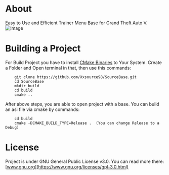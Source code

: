 # About
Easy to Use and Efficient Trainer Menu Base for Grand Theft Auto V. 
![image](https://user-images.githubusercontent.com/36642285/103153771-316e2a00-4793-11eb-8450-5c98af361ad6.png)

# Building a Project
For Build Project you have to install [CMake Binaries](https://cmake.org/download/) to Your System. 
Create a Folder and Open terminal in that, then use this commands: 
```
    git clone https://github.com/Xxsource98/SourceBase.git
    cd SourceBase
    mkdir build
    cd build
    cmake ..
```
After above steps, you are able to open project with a base. You can build an asi file via cmake by commands:
```
    cd build
    cmake -DCMAKE_BUILD_TYPE=Release .  (You can change Release to a Debug)
```

# License
Project is under GNU General Public License v3.0. You can read more there: [www.gnu.org](https://www.gnu.org/licenses/gpl-3.0.html)
